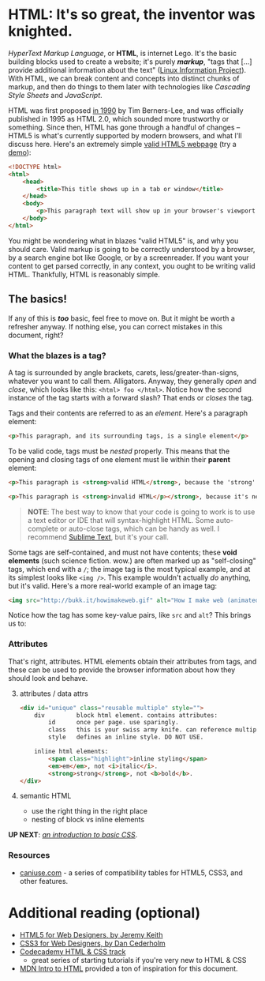 # HTML: It's so great, the inventor was knighted.

*HyperText Markup Language*, or **HTML**, is internet Lego. It's the basic building blocks used to create a website; it's purely ***markup***, "tags that [...] provide additional information about the text" ([Linux Information Project](http://www.linfo.org/markup_language.html)). With HTML, we can break content and concepts into distinct chunks of markup, and then do things to them later with technologies like *Cascading Style Sheets* and *JavaScript*. 

HTML was first proposed [in 1990](http://www.w3.org/Proposal.html) by Tim Berners-Lee, and was officially published in 1995 as HTML 2.0, which sounded more trustworthy or something. Since then, HTML has gone through a handful of changes – HTML5 is what's currently supported by modern browsers, and what I'll discuss here. Here's an extremely simple [valid HTML5 webpage](http://validator.w3.org/check) (try a [demo](http://jsbin.com/figot/1/edit?html,output)):

````html
<!DOCTYPE html>
<html>
	<head>
		<title>This title shows up in a tab or window</title>
	</head>
	<body>
		<p>This paragraph text will show up in your browser's viewport. Heck yes.</p>
	</body>
</html>
````

You might be wondering what in blazes "valid HTML5" is, and why you should care. Valid markup is going to be correctly understood by a browser, by a search engine bot like Google, or by a screenreader. If you want your content to get parsed correctly, in any context, you ought to be writing valid HTML. Thankfully, HTML is reasonably simple.

## The basics!

If any of this is ***too*** basic, feel free to move on. But it might be worth a refresher anyway. If nothing else, you can correct mistakes in this document, right?

### What the blazes is a tag?

A tag is surrounded by angle brackets, carets, less/greater-than-signs, whatever you want to call them. Alligators. Anyway, they generally *open* and *close*, which looks like this: `<html> foo </html>`. Notice how the second instance of the tag starts with a forward slash? That ends or *closes* the tag.

Tags and their contents are referred to as an *element*. Here's a paragraph element:

````html
<p>This paragraph, and its surrounding tags, is a single element</p>
````

To be valid code, tags must be *nested* properly. This means that the opening and closing tags of one element must lie within their **parent** element:

````html
<p>This paragraph is <strong>valid HTML</strong>, because the 'strong' tags lie within the 'p' tags.</p>

<p>This paragraph is <strong>invalid HTML</p></strong>, because it's nested improperly.
````

> **NOTE**: The best way to know that your code is going to work is to use a text editor or IDE that will syntax-highlight HTML. Some auto-complete or auto-close tags, which can be handy as well. I recommend [Sublime Text][sublimeintro], but it's your call.

Some tags are self-contained, and must not have contents; these **void elements** (such science fiction. wow.) are often marked up as "self-closing" tags, which end with a `/`; the image tag is the most typical example, and at its simplest looks like `<img />`. This example wouldn't actually *do* anything, but it's valid. Here's a more real-world example of an image tag:

````html
<img src="http://bukk.it/howimakeweb.gif" alt="How I make web (animated gif)" />
````

Notice how the tag has some key-value pairs, like `src` and `alt`? This brings us to:

### Attributes

That's right, attributes. HTML elements obtain their attributes from tags, and these can be used to provide the browser information about how they should look and behave.

3. attributes / data attrs

	````html
	<div id="unique" class="reusable multiple" style="">
		div			block html element. contains attributes:
			id		once per page. use sparingly.
			class	this is your swiss army knife. can reference multiple classes.
			style	defines an inline style. DO NOT USE.

		inline html elements:
			<span class="highlight">inline styling</span>
			<em>em</em>, not <i>italic</i>.
			<strong>strong</strong>, not <b>bold</b>.
	</div>
	````

4. semantic HTML
	* use the right thing in the right place
	* nesting of block vs inline elements


**UP NEXT**: *[an introduction to basic CSS](https://github.com/egid/training/blob/master/frontend/CSS.md)*.

### Resources
* [caniuse.com][cani] - a series of compatibility tables for HTML5, CSS3, and other features.


# Additional reading (optional)

* [HTML5 for Web Designers, by Jeremy Keith][abhtml]
* [CSS3 for Web Designers, by Dan Cederholm][abcss]
* [Codecademy HTML & CSS track][codec]
	* great series of starting tutorials if you're very new to HTML & CSS
* [MDN Intro to HTML][mdnintro] provided a ton of inspiration for this document.

<!-- LINKS -->

 [cani]: http://caniuse.com/

 [mdnintro]: https://developer.mozilla.org/en-US/docs/Web/Guide/HTML/Introduction
 [mdncascade]: https://developer.mozilla.org/en-US/docs/Web/CSS/Cascade
 [mdninheritance]: https://developer.mozilla.org/en-US/docs/Web/CSS/inheritance

 [meyer]: http://meyerweb.com/eric/css/
 [codec]: http://www.codecademy.com/tracks/web
 
 [abcss]: http://www.abookapart.com/products/css3-for-web-designers
 [abhtml]: http://www.abookapart.com/products/html5-for-web-designers

 [rsg-colors]: https://trunk.redfintest.com/admin/style-guide/stingray/brand-colors
 [sublimeintro]: https://github.com/egid/training/blob/master/tools/SublimeText.md